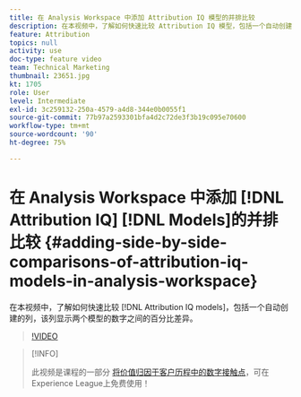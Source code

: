 ```yaml
---
title: 在 Analysis Workspace 中添加 Attribution IQ 模型的并排比较
description: 在本视频中，了解如何快速比较 Attribution IQ 模型，包括一个自动创建的列，该列显示两个模型的数字之间的百分比差异。
feature: Attribution
topics: null
activity: use
doc-type: feature video
team: Technical Marketing
thumbnail: 23651.jpg
kt: 1705
role: User
level: Intermediate
exl-id: 3c259132-250a-4579-a4d8-344e0b0055f1
source-git-commit: 77b97a2593301bfa4d2c72de3f3b19c095e70600
workflow-type: tm+mt
source-wordcount: '90'
ht-degree: 75%

---
```


# 在 Analysis Workspace 中添加 [!DNL Attribution IQ] [!DNL Models]的并排比较 {#adding-side-by-side-comparisons-of-attribution-iq-models-in-analysis-workspace}

在本视频中，了解如何快速比较 [!DNL Attribution IQ models]，包括一个自动创建的列，该列显示两个模型的数字之间的百分比差异。

>[!VIDEO](https://video.tv.adobe.com/v/23651/?quality=12)

>[!INFO]
>
> 此视频是课程的一部分 [将价值归因于客户历程中的数字接触点](https://experienceleague.adobe.com/?recommended=Analytics-U-1-2020.2)，可在Experience League上免费使用！
